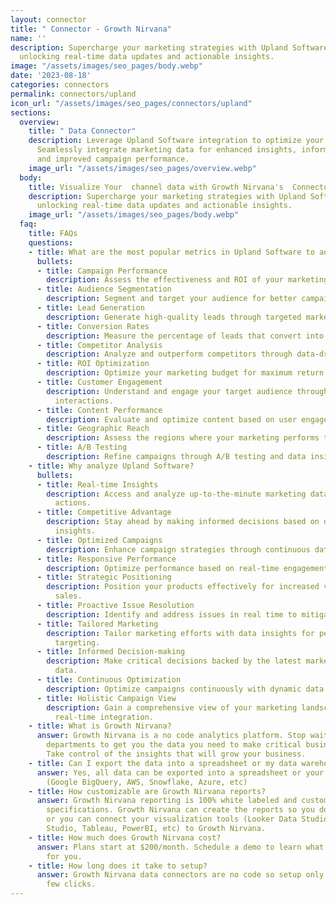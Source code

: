 ```yaml
---
layout: connector
title: " Connector - Growth Nirvana"
name: ''
description: Supercharge your marketing strategies with Upland Software integration,
  unlocking real-time data updates and actionable insights.
image: "/assets/images/seo_pages/body.webp"
date: '2023-08-18'
categories: connectors
permalink: connectors/upland
icon_url: "/assets/images/seo_pages/connectors/upland"
sections:
  overview:
    title: " Data Connector"
    description: Leverage Upland Software integration to optimize your marketing campaigns.
      Seamlessly integrate marketing data for enhanced insights, informed decisions,
      and improved campaign performance.
    image_url: "/assets/images/seo_pages/overview.webp"
  body:
    title: Visualize Your  channel data with Growth Nirvana's  Connector
    description: Supercharge your marketing strategies with Upland Software integration,
      unlocking real-time data updates and actionable insights.
    image_url: "/assets/images/seo_pages/body.webp"
  faq:
    title: FAQs
    questions:
    - title: What are the most popular metrics in Upland Software to analyze?
      bullets:
      - title: Campaign Performance
        description: Assess the effectiveness and ROI of your marketing campaigns.
      - title: Audience Segmentation
        description: Segment and target your audience for better campaign performance.
      - title: Lead Generation
        description: Generate high-quality leads through targeted marketing efforts.
      - title: Conversion Rates
        description: Measure the percentage of leads that convert into customers.
      - title: Competitor Analysis
        description: Analyze and outperform competitors through data-driven insights.
      - title: ROI Optimization
        description: Optimize your marketing budget for maximum return on investment.
      - title: Customer Engagement
        description: Understand and engage your target audience through personalized
          interactions.
      - title: Content Performance
        description: Evaluate and optimize content based on user engagement.
      - title: Geographic Reach
        description: Assess the regions where your marketing performs the best.
      - title: A/B Testing
        description: Refine campaigns through A/B testing and data insights.
    - title: Why analyze Upland Software?
      bullets:
      - title: Real-time Insights
        description: Access and analyze up-to-the-minute marketing data for timely
          actions.
      - title: Competitive Advantage
        description: Stay ahead by making informed decisions based on data-driven
          insights.
      - title: Optimized Campaigns
        description: Enhance campaign strategies through continuous data updates.
      - title: Responsive Performance
        description: Optimize performance based on real-time engagement metrics.
      - title: Strategic Positioning
        description: Position your products effectively for increased visibility and
          sales.
      - title: Proactive Issue Resolution
        description: Identify and address issues in real time to mitigate risks.
      - title: Tailored Marketing
        description: Tailor marketing efforts with data insights for personalized
          targeting.
      - title: Informed Decision-making
        description: Make critical decisions backed by the latest marketing performance
          data.
      - title: Continuous Optimization
        description: Optimize campaigns continuously with dynamic data updates.
      - title: Holistic Campaign View
        description: Gain a comprehensive view of your marketing landscape through
          real-time integration.
    - title: What is Growth Nirvana?
      answer: Growth Nirvana is a no code analytics platform. Stop waiting for other
        departments to get you the data you need to make critical business decisions.
        Take control of the insights that will grow your business.
    - title: Can I export the data into a spreadsheet or my data warehouse?
      answer: Yes, all data can be exported into a spreadsheet or your data warehouse
        (Google BigQuery, AWS, Snowflake, Azure, etc)
    - title: How customizable are Growth Nirvana reports?
      answer: Growth Nirvana reporting is 100% white labeled and customized to your
        specifications. Growth Nirvana can create the reports so you don’t have to
        or you can connect your visualization tools (Looker Data Studio/Google Data
        Studio, Tableau, PowerBI, etc) to Growth Nirvana.
    - title: How much does Growth Nirvana cost?
      answer: Plans start at $200/month. Schedule a demo to learn what plan is best
        for you.
    - title: How long does it take to setup?
      answer: Growth Nirvana data connectors are no code so setup only requires a
        few clicks.
---
```

